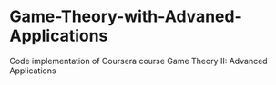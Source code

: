 # Game-Theory-with-Advaned-Applications
Code implementation of Coursera course Game Theory II: Advanced Applications
